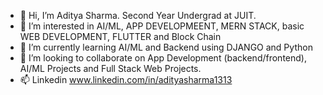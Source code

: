 - 👋 Hi, I’m Aditya Sharma. Second Year Undergrad at JUIT.
- 👀 I’m interested in AI/ML, APP DEVELOPMEENT, MERN STACK, basic WEB DEVELOPMENT, FLUTTER and Block Chain
- 🌱 I’m currently learning AI/ML and Backend using DJANGO and Python
- 💞️ I’m looking to collaborate on App Development (backend/frontend), AI/ML Projects and Full Stack Web Projects.
- 📫 Linkedin www.linkedin.com/in/adityasharma1313
<!---
XEOREUS/XEOREUS is a ✨ special ✨ repository because its `README.md` (this file) appears on your GitHub profile.
You can click the Preview link to take a look at your changes.
--->

